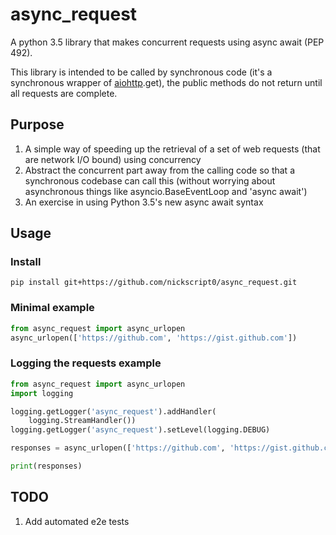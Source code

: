 # async_request
A python 3.5 library that makes concurrent requests using async await (PEP 492).

This library is intended to be called by synchronous code (it's a synchronous wrapper of [aiohttp](https://github.com/KeepSafe/aiohttp).get), the public methods do not return until all requests are complete. 

## Purpose
1. A simple way of speeding up the retrieval of a set of web requests (that are network I/O bound) using concurrency 
1. Abstract the concurrent part away from the calling code so that a synchronous codebase can call this (without worrying about asynchronous things like asyncio.BaseEventLoop and 'async await')
1. An exercise in using Python 3.5's new async await syntax

## Usage
### Install
```
pip install git+https://github.com/nickscript0/async_request.git
```

### Minimal example
```python
from async_request import async_urlopen
async_urlopen(['https://github.com', 'https://gist.github.com'])
```

### Logging the requests example
```python
from async_request import async_urlopen
import logging

logging.getLogger('async_request').addHandler(
    logging.StreamHandler())
logging.getLogger('async_request').setLevel(logging.DEBUG)

responses = async_urlopen(['https://github.com', 'https://gist.github.com'])

print(responses)
```

## TODO
1. Add automated e2e tests

